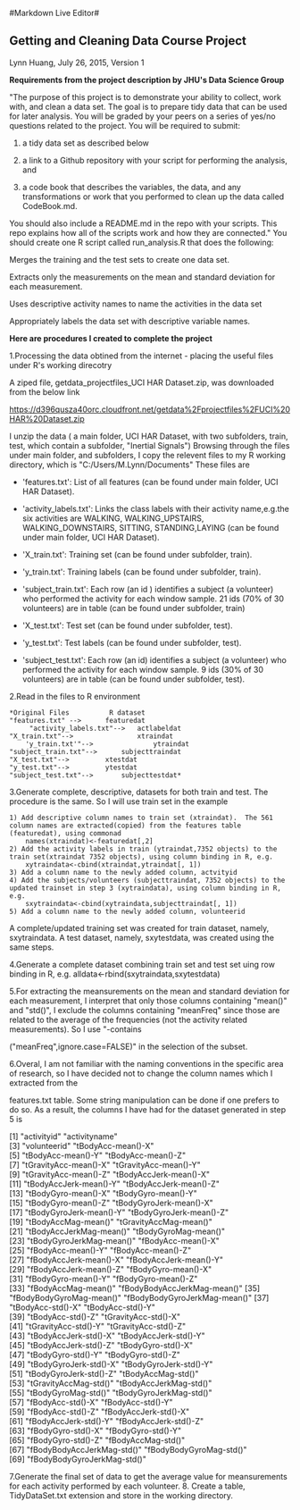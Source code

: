 <p><markdown>
#Markdown Live Editor#


Getting and Cleaning Data Course Project
----------------------------------------

Lynn Huang, July 26, 2015, Version 1

**Requirements from the project description by JHU's Data Science Group**

"The purpose of this project is to demonstrate your ability to collect, work with, and clean a data set. The goal is to prepare tidy data that can be used for later analysis. You will be graded by your peers on a series of yes/no questions related to the project. You will be required to submit:

 1) a tidy data set as described below

 2) a link to a Github repository with your script for performing the analysis, and 

3) a code book that describes the variables, the data, and any transformations or work that you performed to clean up the data called CodeBook.md. 

You should also include a README.md in the repo with your scripts. This repo explains how all of the scripts work and how they are connected."
You should create one R script called run_analysis.R that does the following:

Merges the training and the test sets to create one data set.

Extracts only the measurements on the mean and standard deviation for  each measurement. 

Uses descriptive activity names to name the activities in the data set

Appropriately labels the data set with descriptive variable names. 


   
**Here are procedures I created to complete the project**

 1.Processing the data obtined from the internet - placing the useful files under R's working direcotry

 A ziped file, getdata_projectfiles_UCI HAR Dataset.zip,
 was downloaded from the below link

https://d396qusza40orc.cloudfront.net/getdata%2Fprojectfiles%2FUCI%20HAR%20Dataset.zip

I unzip the data ( a main folder, UCI HAR Dataset, with two subfolders, train, test, which contain a subfolder, "Inertial Signals")
Browsing through the files under main folder, and subfolders, I copy the relevent files to my R working directory, which is "C:/Users/M.Lynn/Documents"
These files are 

- 'features.txt': List of all features (can be found under main folder, UCI HAR Dataset).

- 'activity_labels.txt': Links the class labels with their activity name,e.g.the six activities are WALKING, WALKING_UPSTAIRS, WALKING_DOWNSTAIRS, SITTING, STANDING,LAYING (can be found under main folder, UCI HAR Dataset).

- 'X_train.txt': Training set (can be found under subfolder, train).

- 'y_train.txt': Training labels (can be found under subfolder, train).

- 'subject_train.txt': Each row (an id ) identifies a subject (a volunteer) who performed the activity for each window sample. 21 ids (70% of 30 volunteers) are in table (can be found under subfolder, train)

- 'X_test.txt': Test set (can be found under subfolder, test).

- 'y_test.txt': Test labels (can be found under subfolder, test).

- 'subject_test.txt': Each row (an id) identifies a subject (a volunteer) who performed the activity for each window sample. 9 ids (30% of 30 volunteers) are in table (can be found under subfolder, test).

2.Read in the files to R environment
	 
	*Original Files			 R dataset
	"features.txt" --> 		featuredat
         "activity_labels.txt"-->	actlabeldat
	"X_train.txt"-->		        xtraindat
    	'y_train.txt'"-->		        ytraindat
	"subject_train.txt"-->		subjecttraindat
	"X_test.txt"-->			xtestdat
	"y_test.txt"-->			ytestdat
	"subject_test.txt"-->		subjecttestdat*

3.Generate complete, descriptive, datasets for both train and test.
The procedure is the same.  So I will use train set in the example

	1) Add descriptive column names to train set (xtraindat).  The 561 column names are extracted(copied) from the features table (featuredat), using commonad
		names(xtraindat)<-featuredat[,2]
	2) Add the activity labels in train (ytraindat,7352 objects) to the train set(xtraindat 7352 objects), using column binding in R, e.g.
		xytraindata<-cbind(xtraindat,ytraindat[, 1])
	3) Add a column name to the newly added column, actvityid
	4) Add the subjects/volunteers (subjecttraindat, 7352 objects) to the updated trainset in step 3 (xytraindata), using column binding in R, e.g.
		sxytraindata<-cbind(xytraindata,subjecttraindat[, 1])
	5) Add a column name to the newly added column, volunteerid
	
A complete/updated training set was created for train dataset, namely, sxytraindata.  A test dataset, namely, sxytestdata, was created using the same steps.

4.Generate a complete dataset combining train set and test set uing row binding in R, e.g.
	alldata<-rbind(sxytraindata,sxytestdata)

5.For extracting the meansurements on the mean and standard deviation for each measurement, I interpret that only those columns containing "mean()" and "std()", I 
   exclude the columns containing "meanFreq" since those are related to the average of the frequencies (not the activity related measurements).  So I use "-contains

("meanFreq",ignore.case=FALSE)" in the selection of the subset.
	
6.Overal, I am not familiar with the naming conventions in the specific area of research, so I have decided not to change the column names which I extracted from the 

features.txt table.  Some string manipulation can be done if one prefers to do so.  As a result, the columns I have had for the dataset generated in step 5 is

 [1] "activityid"                  "activityname"               
 [3] "volunteerid"                 "tBodyAcc-mean()-X"          
 [5] "tBodyAcc-mean()-Y"           "tBodyAcc-mean()-Z"          
 [7] "tGravityAcc-mean()-X"        "tGravityAcc-mean()-Y"       
 [9] "tGravityAcc-mean()-Z"        "tBodyAccJerk-mean()-X"      
[11] "tBodyAccJerk-mean()-Y"       "tBodyAccJerk-mean()-Z"      
[13] "tBodyGyro-mean()-X"          "tBodyGyro-mean()-Y"         
[15] "tBodyGyro-mean()-Z"          "tBodyGyroJerk-mean()-X"     
[17] "tBodyGyroJerk-mean()-Y"      "tBodyGyroJerk-mean()-Z"     
[19] "tBodyAccMag-mean()"          "tGravityAccMag-mean()"      
[21] "tBodyAccJerkMag-mean()"      "tBodyGyroMag-mean()"        
[23] "tBodyGyroJerkMag-mean()"     "fBodyAcc-mean()-X"          
[25] "fBodyAcc-mean()-Y"           "fBodyAcc-mean()-Z"          
[27] "fBodyAccJerk-mean()-X"       "fBodyAccJerk-mean()-Y"      
[29] "fBodyAccJerk-mean()-Z"       "fBodyGyro-mean()-X"         
[31] "fBodyGyro-mean()-Y"          "fBodyGyro-mean()-Z"         
[33] "fBodyAccMag-mean()"          "fBodyBodyAccJerkMag-mean()" 
[35] "fBodyBodyGyroMag-mean()"     "fBodyBodyGyroJerkMag-mean()"
[37] "tBodyAcc-std()-X"            "tBodyAcc-std()-Y"           
[39] "tBodyAcc-std()-Z"            "tGravityAcc-std()-X"        
[41] "tGravityAcc-std()-Y"         "tGravityAcc-std()-Z"        
[43] "tBodyAccJerk-std()-X"        "tBodyAccJerk-std()-Y"       
[45] "tBodyAccJerk-std()-Z"        "tBodyGyro-std()-X"          
[47] "tBodyGyro-std()-Y"           "tBodyGyro-std()-Z"          
[49] "tBodyGyroJerk-std()-X"       "tBodyGyroJerk-std()-Y"      
[51] "tBodyGyroJerk-std()-Z"       "tBodyAccMag-std()"          
[53] "tGravityAccMag-std()"        "tBodyAccJerkMag-std()"      
[55] "tBodyGyroMag-std()"          "tBodyGyroJerkMag-std()"     
[57] "fBodyAcc-std()-X"            "fBodyAcc-std()-Y"           
[59] "fBodyAcc-std()-Z"            "fBodyAccJerk-std()-X"       
[61] "fBodyAccJerk-std()-Y"        "fBodyAccJerk-std()-Z"       
[63] "fBodyGyro-std()-X"           "fBodyGyro-std()-Y"          
[65] "fBodyGyro-std()-Z"           "fBodyAccMag-std()"          
[67] "fBodyBodyAccJerkMag-std()"   "fBodyBodyGyroMag-std()"     
[69] "fBodyBodyGyroJerkMag-std()" 

7.Generate the final set of data to get the average value for meansurements for each activity performed by each volunteer.
8. Create a table, TidyDataSet.txt extension and store in the working directory.  
   


</markdown></p>
